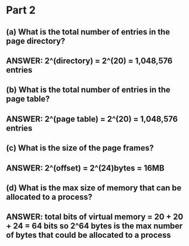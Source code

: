 # Part 2
<!-- 
Suppose the following layout is used for the virtual addresses in a 64-bit system.
Directory: 20 Bits
Page Table: 20 Bits
Offset: 24 Bits -->

## (a) What is the total number of entries in the page directory?
## ANSWER: 2^(directory) = 2^(20) = 1,048,576 entries

## (b) What is the total number of entries in the page table?
## ANSWER: 2^(page table) = 2^(20) = 1,048,576 entries

## (c) What is the size of the page frames?
## ANSWER: 2^(offset) = 2^(24)bytes =  16MB

## (d) What is the max size of memory that can be allocated to a process?
## ANSWER: total bits of virtual memory = 20 + 20 + 24 = 64 bits  so 2^64 bytes is the max number of bytes that could be allocated to a process

